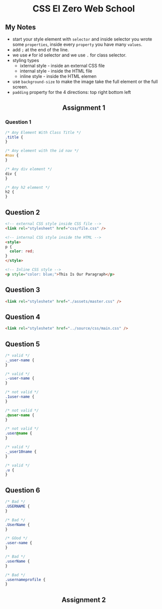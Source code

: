 <h1 align="center">CSS El Zero Web School</h1>


## My Notes
- start your style element with `selector` and inside selector you wrote some `properties`, inside every `property` you have many `values`.
- add `;` at the end of the line.
- we use `#` for id selector and we use `.` for class selector.
- styling types
  - ixternal style - inside an external CSS file
  - internal style - inside the HTML file
  - inline style - inside the HTML elemen
- use `background-size` to make the image take the full element or the full screen.
- `padding` property for the 4 directions: top right bottom left

<h2 align="center">Assignment 1</h2>

### Question 1
``` CSS
/* Any Element With Class Title */
.title {
}

/* Any element with the id nav */
#nav {
}

/* Any div element */
div {
}

/* Any h2 element */
h2 {
}
```

## Question 2

```HTML
<!-- external CSS style inside CSS file -->
<link rel="stylesheet" href="css/file.css" />

<!-- internal CSS style inside the HTML -->
<style>
p {
  color: red;
}
</style>

<!-- Inline CSS style -->
<p style="color: blue;">This Is Our Paragraph</p>
```

## Question 3

```HTML
<link rel="styleshete" href="./assets/master.css" />
```

## Question 4

```HTML
<link rel="styleshete" href="../source/css/main.css" />
```
## Question 5

```CSS
/* valid */
._user-name {
}

/* valid */
.-user-name {
}

/* not valid */
.1user-name {
}

/* not valid */
.@user-name {
}

/* not valid */
.user@name {
}

/* valid */
._user10name {
}

/* valid */
.u {
}
```

## Question 6

```CSS
/* Bad */
.USERNAME {
}

/* Bad */
.UserName {
}

/* GOod */
.user-name {
}

/* Bad */
.userName {
}

/* Bad */
.usernameprofile {
}
```

<h2 align="center">Assignment 2</h2>
